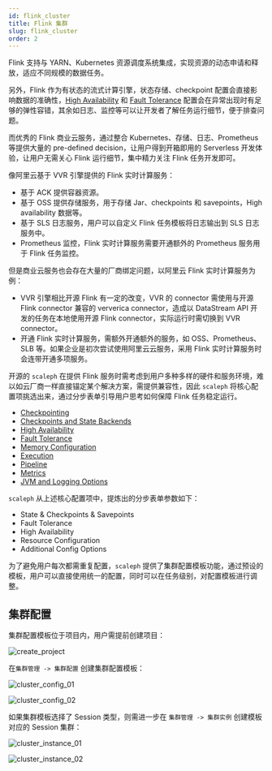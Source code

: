 ```yaml
---
id: flink_cluster
title: Flink 集群
slug: flink_cluster
order: 2
---
```


Flink 支持与 YARN、Kubernetes 资源调度系统集成，实现资源的动态申请和释放，适应不同规模的数据任务。

另外，Flink 作为有状态的流式计算引擎，状态存储、checkpoint 配置会直接影响数据的准确性，[High Availability](https://nightlies.apache.org/flink/flink-docs-release-1.15/docs/deployment/config/#high-availability) 和 [Fault Tolerance](https://nightlies.apache.org/flink/flink-docs-release-1.15/docs/deployment/config/#fault-tolerance) 配置会在异常出现时有足够的弹性容错，其余如日志、监控等可以让开发者了解任务运行细节，便于排查问题。

而优秀的 Flink 商业云服务，通过整合 Kubernetes、存储、日志、Prometheus 等提供大量的 pre-defined decision，让用户得到开箱即用的 Serverless 开发体验，让用户无需关心 Flink 运行细节，集中精力关注 Flink 任务开发即可。

像阿里云基于 VVR 引擎提供的 Flink 实时计算服务：

- 基于 ACK 提供容器资源。
- 基于 OSS 提供存储服务，用于存储 Jar、checkpoints 和 savepoints，High availability 数据等。
- 基于 SLS 日志服务，用户可以自定义 Flink 任务模板将日志输出到 SLS 日志服务中。
- Prometheus 监控，Flink 实时计算服务需要开通额外的 Prometheus 服务用于 Flink 任务监控。

但是商业云服务也会存在大量的厂商绑定问题，以阿里云 Flink 实时计算服务为例：

- VVR 引擎相比开源 Flink 有一定的改变，VVR 的 connector 需使用与开源 Flink connector 兼容的 ververica connector，造成以 DataStream API 开发的任务在本地使用开源 Flink connector，实际运行时需切换到 VVR connector。
- 开通 Flink 实时计算服务，需额外开通额外的服务，如 OSS、Prometheus、SLB 等。如果企业是初次尝试使用阿里云云服务，采用 Flink 实时计算服务时会连带开通多项服务。

开源的 `scaleph` 在提供 Flink 服务时需考虑到用户多种多样的硬件和服务环境，难以如云厂商一样直接锚定某个解决方案，需提供兼容性，因此 `scaleph` 将核心配置项挑选出来，通过分步表单引导用户思考如何保障 Flink 任务稳定运行。

- [Checkpointing](https://nightlies.apache.org/flink/flink-docs-release-1.15/docs/deployment/config/#checkpointing)
- [Checkpoints and State Backends](https://nightlies.apache.org/flink/flink-docs-release-1.15/docs/deployment/config/#checkpoints-and-state-backends)
- [High Availability](https://nightlies.apache.org/flink/flink-docs-release-1.15/docs/deployment/config/#high-availability)
- [Fault Tolerance](https://nightlies.apache.org/flink/flink-docs-release-1.15/docs/deployment/config/#fault-tolerance)
- [Memory Configuration](https://nightlies.apache.org/flink/flink-docs-release-1.15/docs/deployment/config/#memory-configuration)
- [Execution](https://nightlies.apache.org/flink/flink-docs-release-1.15/docs/deployment/config/#execution)
- [Pipeline](https://nightlies.apache.org/flink/flink-docs-release-1.15/docs/deployment/config/#pipeline)
- [Metrics](https://nightlies.apache.org/flink/flink-docs-release-1.15/docs/deployment/config/#metrics)
- [JVM and Logging Options](https://nightlies.apache.org/flink/flink-docs-release-1.15/docs/deployment/config/#jvm-and-logging-options)

`scaleph` 从上述核心配置项中，提炼出的分步表单参数如下：

- State & Checkpoints & Savepoints
- Fault Tolerance
- High Availability
- Resource Configuration
- Additional Config Options

为了避免用户每次都需重复配置，`scaleph` 提供了集群配置模板功能，通过预设的模板，用户可以直接使用统一的配置，同时可以在任务级别，对配置模板进行调整。

## 集群配置

集群配置模板位于项目内，用户需提前创建项目：

![create_project](https://github.com/flowerfine/scaleph-website/raw/2a943f478234dadae2748d478ef29d5f81e34a2e/site/images/guide/quick-start/cluster/create_project.png)

在`集群管理 -> 集群配置` 创建集群配置模板：

![cluster_config_01](https://github.com/flowerfine/scaleph-website/raw/2a943f478234dadae2748d478ef29d5f81e34a2e/site/images/guide/quick-start/cluster/cluster_config_01.png)

![cluster_config_02](https://github.com/flowerfine/scaleph-website/raw/2a943f478234dadae2748d478ef29d5f81e34a2e/site/images/guide/quick-start/cluster/cluster_config_02.png)

如果集群模板选择了 Session 类型，则需进一步在 `集群管理 -> 集群实例` 创建模板对应的 Session 集群：

![cluster_instance_01](https://github.com/flowerfine/scaleph-website/raw/2a943f478234dadae2748d478ef29d5f81e34a2e/site/images/guide/quick-start/cluster/cluster_instance_01.png)

![cluster_instance_02](https://github.com/flowerfine/scaleph-website/raw/2a943f478234dadae2748d478ef29d5f81e34a2e/site/images/guide/quick-start/cluster/cluster_instance_02.png)
